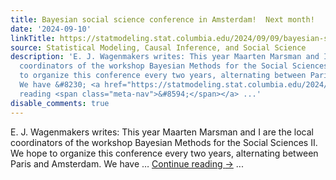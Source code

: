 ```yaml
---
title: Bayesian social science conference in Amsterdam!  Next month!
date: '2024-09-10'
linkTitle: https://statmodeling.stat.columbia.edu/2024/09/09/bayesian-social-science-conference-in-amsterdam-next-month/
source: Statistical Modeling, Causal Inference, and Social Science
description: 'E. J. Wagenmakers writes: This year Maarten Marsman and I are the local
  coordinators of the workshop Bayesian Methods for the Social Sciences II. We hope
  to organize this conference every two years, alternating between Paris and Amsterdam.
  We have &#8230; <a href="https://statmodeling.stat.columbia.edu/2024/09/09/bayesian-social-science-conference-in-amsterdam-next-month/">Continue
  reading <span class="meta-nav">&#8594;</span></a> ...'
disable_comments: true
---
```

E. J. Wagenmakers writes: This year Maarten Marsman and I are the local coordinators of the workshop Bayesian Methods for the Social Sciences II. We hope to organize this conference every two years, alternating between Paris and Amsterdam. We have &#8230; <a href="https://statmodeling.stat.columbia.edu/2024/09/09/bayesian-social-science-conference-in-amsterdam-next-month/">Continue reading <span class="meta-nav">&#8594;</span></a> ...